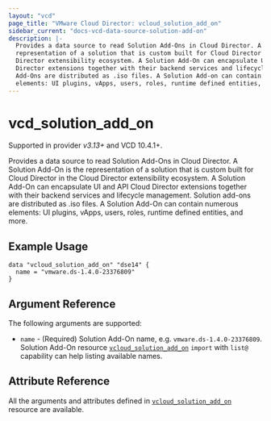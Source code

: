 ```yaml
---
layout: "vcd"
page_title: "VMware Cloud Director: vcloud_solution_add_on"
sidebar_current: "docs-vcd-data-source-solution-add-on"
description: |-
  Provides a data source to read Solution Add-Ons in Cloud Director. A Solution Add-On is the
  representation of a solution that is custom built for Cloud Director in the Cloud
  Director extensibility ecosystem. A Solution Add-On can encapsulate UI and API Cloud
  Director extensions together with their backend services and lifecycle management. Solution
  Add-Ons are distributed as .iso files. A Solution Add-on can contain numerous
  elements: UI plugins, vApps, users, roles, runtime defined entities, and more.
---
```


# vcd\_solution\_add\_on

Supported in provider *v3.13+* and VCD 10.4.1+.

Provides a data source to read Solution Add-Ons in Cloud Director. A Solution Add-On is the
representation of a solution that is custom built for Cloud Director in the Cloud
Director extensibility ecosystem. A Solution Add-On can encapsulate UI and API Cloud Director
extensions together with their backend services and lifecycle management. Solution аdd-оns are
distributed as .iso files. A Solution Add-On can contain numerous elements: UI plugins, vApps,
users, roles, runtime defined entities, and more.

## Example Usage

```hcl
data "vcloud_solution_add_on" "dse14" {
  name = "vmware.ds-1.4.0-23376809"
}
```

## Argument Reference

The following arguments are supported:

* `name` - (Required) Solution Add-On name, e.g. `vmware.ds-1.4.0-23376809`. Solution Add-On
  resource [`vcloud_solution_add_on`](/providers/vmware/vcd/latest/docs/resources/solution_add_on)
  `import` with `list@` capability can help listing available names.


## Attribute Reference

All the arguments and attributes defined in
[`vcloud_solution_add_on`](/providers/vmware/vcd/latest/docs/resources/solution_add_on) resource are
available.